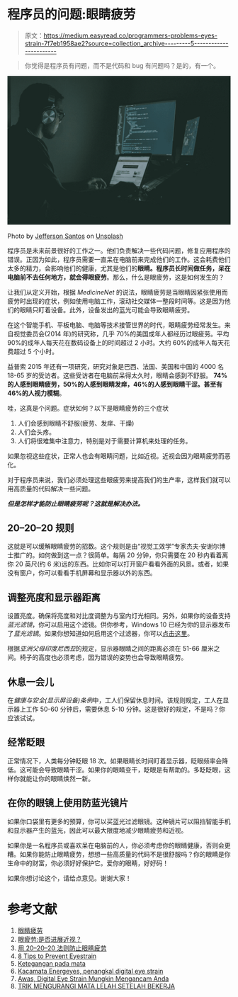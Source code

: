 # 程序员的问题:眼睛疲劳

> 原文：<https://medium.easyread.co/programmers-problems-eyes-strain-7f7eb1958ae2?source=collection_archive---------5----------------------->

> 你觉得是程序员有问题，而不是代码和 bug 有问题吗？是的，有一个。

![](img/863e22f6e267f00fc99539bebf49235c.png)

Photo by [Jefferson Santos](https://unsplash.com/@jefflssantos?utm_source=medium&utm_medium=referral) on [Unsplash](https://unsplash.com?utm_source=medium&utm_medium=referral)

程序员是未来前景很好的工作之一。他们负责解决一些代码问题，修复应用程序的错误。正因为如此，程序员需要一直呆在电脑前来完成他们的工作。这会耗费他们太多的精力，会影响他们的健康，尤其是他们的**眼睛。**程序员长时间做任务，呆在电脑前不去任何地方，就会得**眼疲劳**。那么，什么是眼疲劳，这是如何发生的？

让我们从定义开始，根据 *MedicineNet* 的说法，眼睛疲劳是当眼睛因紧张使用而疲劳时出现的症状，例如使用电脑工作，滚动社交媒体一整段时间等。这是因为他们的眼睛只盯着设备。此外，设备发出的蓝光可能会导致眼睛疲劳。

在这个智能手机、平板电脑、电脑等技术接管世界的时代，眼睛疲劳经常发生。来自视觉委员会(2014 年)的研究称，几乎 70%的美国成年人都经历过眼疲劳。平均 90%的成年人每天花在数码设备上的时间超过 2 小时。大约 60%的成年人每天花费超过 5 个小时。

益普索 2015 年还有一项研究，研究对象是巴西、法国、美国和中国的 4000 名 18-65 岁的受访者。这些受访者在电脑前呆得太久时，眼睛会感到不舒服。 **74%的人感到眼睛疲劳，50%的人感到眼睛发痒，46%的人感到眼睛干涩。甚至有 46%的人视力模糊**。

哇，这真是个问题。症状如何？以下是眼睛疲劳的三个症状

1.  人们会感到眼睛不舒服(疲劳、发痒、干燥)
2.  人们会头疼。
3.  人们将很难集中注意力，特别是对于需要计算机来处理的任务。

如果忽视这些症状，正常人也会有眼睛问题，比如近视。近视会因为眼睛疲劳而恶化。

对于程序员来说，我们必须处理这些眼疲劳来提高我们的生产率，这样我们就可以用高质量的代码解决一些问题。

***但是怎样才能防止眼睛疲劳呢？这就是解决办法。***

## 20–20–20 规则

这就是可以缓解眼睛疲劳的招数。这个规则是由“视觉工效学”专家杰夫·安谢尔博士推广的。如何做到这一点？很简单。每隔 20 分钟，你只需要在 20 秒内看着离你 20 英尺(约 6 米)远的东西。比如你可以打开窗户看看外面的风景。或者，如果没有窗户，你可以看看手机屏幕和显示器以外的东西。

## 调整亮度和显示器距离

设置亮度。确保将亮度和对比度调整为与室内灯光相同。另外，如果你的设备支持*蓝光滤镜*，你可以启用这个滤镜。供你参考，Windows 10 已经为你的显示器发布了*蓝光滤镜*。如果你想知道如何启用这个过滤器，你可以[点击这里](https://fossbytes.com/how-to-use-blue-light-filter-in-windows-10/)。

根据*亚洲父母印度尼西亚*的规定，显示器眼睛之间的距离必须在 51-66 厘米之间。椅子的高度也必须考虑，因为错误的姿势也会导致眼睛疲劳。

## 休息一会儿

在*健康与安全(显示屏设备)条例*中，工人们保留休息时间。该规则规定，工人在显示器上工作 50-60 分钟后，需要休息 5-10 分钟。这是很好的规定，不是吗？你应该试试。

## 经常眨眼

正常情况下，人类每分钟眨眼 18 次。如果眼睛长时间盯着显示器，眨眼频率会降低。这可能会导致眼睛干涩。如果你的眼睛变干，眨眼是有帮助的。多眨眨眼，这样你就能让你的眼睛焕然一新。

## 在你的眼镜上使用防蓝光镜片

如果你口袋里有更多的预算，你可以买蓝光过滤眼镜。这种镜片可以阻挡智能手机和显示器产生的蓝光，因此可以最大限度地减少眼睛疲劳和近视。

如果你是一名程序员或喜欢呆在电脑前的人，你必须考虑你的眼睛健康，否则会更糟。如果你能防止眼睛疲劳，想想一些高质量的代码不是很舒服吗？你的眼睛是你生命中的财富，你必须好好保护它。爱你的眼睛，好好码！

如果你想讨论这个，请给点意见。谢谢大家！

# **参考文献**

1.  [眼睛疲劳](https://www.medicinenet.com/eye_strain/article.htm)
2.  [眼疲劳:是否进展近视？](https://www.theeyepractice.com.au/optometrist-sydney/eye_strain_does_it_progress_myopia)
3.  [用 20–20–20 法则防止眼睛疲劳](https://www.juststand.org/blog/prevent-eye-strain-with-the-20-20-20-rule/)
4.  [8 Tips to Prevent Eyestrain](https://www.healthline.com/health/eye-health/eye-strain#tips-for-prevention)
5.  [Ketegangan pada mata](https://id.theasianparent.com/ketegangan-pada-mata)
6.  [Kacamata Energeyes, penangkal digital eye strain](https://beritagar.id/artikel/gaya-hidup/kacamata-energeyes-penangkal-digital-eye-strain)
7.  [Awas, Digital Eye Strain Mungkin Mengancam Anda](https://www.kompasiana.com/girilu/5548e6c1af7e6191128b4668/awas-digital-eye-strain-mungkin-mengancam-anda?page=all)
8.  [TRIK MENGURANGI MATA LELAH SETELAH BEKERJA](https://www.essilor.co.id/learn-about-vision/eye-care/protect-your-visions/trik-kurangi-mata-lelah-setelah-bekerja)